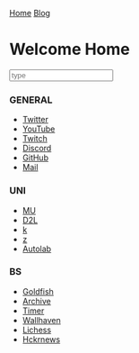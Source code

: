 <head>
	<meta charset="UTF-8">
	<title>time to open twitter...</title>
	<link rel="shortcut icon" href="favicon.ico">
</head>

<a href="index.html">Home</a>
<a href="blogindex.html">Blog</a>

# Welcome Home

<input id="searchbox" placeholder="type" type="text">

<div class="links" id="general">

### GENERAL

- <a href="https://twitter.com/">Twitter</a>  
- <a href="https://www.youtube.com/">YouTube</a>  
- <a href="https://www.twitch.tv/colew_picaro">Twitch</a>  
- <a href="https://discordapp.com/channels/@me">Discord</a>  
- <a href="https://www.github.com">GitHub</a>  
- <a href="https://www.gmail.com">Mail</a>  
</div>

<div class="links" id="uni">

### UNI

- <a href="https://my5.millersville.edu">MU</a>  
- <a href="https://millersville.desire2learn.com/d2l/home">D2L</a>  
- <a href="https://cs.millersville.edu/~wkillian">k</a>  
- <a href="https://cs.millersville.edu/~gzoppetti">z</a>  
- <a href="https://autolab.millersville.edu">Autolab</a>  
</div>

<div class="links" id="other">

### BS

- <a href="https://www.mtggoldfish.com/">Goldfish</a>  
- <a href="https://www.archive.org/">Archive</a>  
- <a href="https://www.cstimer.net/">Timer</a>  
- <a href="https://alpha.wallhaven.cc">Wallhaven</a>  
- <a href="https://lichess.org">Lichess</a>  
- <a href="https://hckrnews.com/">Hckrnews</a>  
<div>

<script src="search.js" type="text/javascript"></script>

